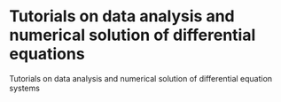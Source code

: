 # Tutorials on data analysis and numerical solution of differential equations
Tutorials on data analysis and numerical solution of differential equation systems

